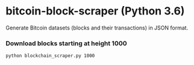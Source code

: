 # bitcoin-block-scraper (Python 3.6)
Generate Bitcoin datasets (blocks and their transactions) in JSON format.

### Download blocks starting at height 1000
```bash
python blockchain_scraper.py 1000
```
